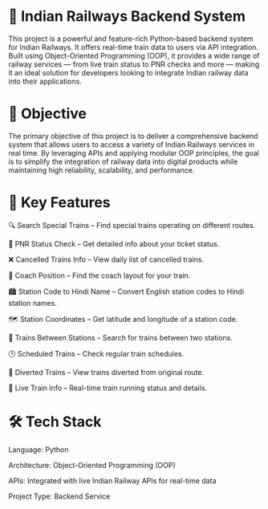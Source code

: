 <h1>🚆 Indian Railways Backend System</h1>

This project is a powerful and feature-rich Python-based backend system for Indian Railways. It offers real-time train data to users via API integration. Built using Object-Oriented Programming (OOP), it provides a wide range of railway services — from live train status to PNR checks and more — making it an ideal solution for developers looking to integrate Indian railway data into their applications.

<h1>🎯 Objective</h1>

The primary objective of this project is to deliver a comprehensive backend system that allows users to access a variety of Indian Railways services in real time. By leveraging APIs and applying modular OOP principles, the goal is to simplify the integration of railway data into digital products while maintaining high reliability, scalability, and performance.

<h1>🧠 Key Features</h1>

🔍 Search Special Trains – Find special trains operating on different routes.

📄 PNR Status Check – Get detailed info about your ticket status.

❌ Cancelled Trains Info – View daily list of cancelled trains.

🚃 Coach Position – Find the coach layout for your train.

🏙 Station Code to Hindi Name – Convert English station codes to Hindi station names.

🗺 Station Coordinates – Get latitude and longitude of a station code.

🔁 Trains Between Stations – Search for trains between two stations.

🕒 Scheduled Trains – Check regular train schedules.

🔀 Diverted Trains – View trains diverted from original route.

📡 Live Train Info – Real-time train running status and details.

<h1>🛠️ Tech Stack</h1>

Language: Python

Architecture: Object-Oriented Programming (OOP)

APIs: Integrated with live Indian Railway APIs for real-time data

Project Type: Backend Service
